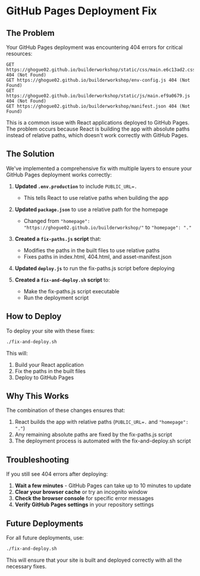 # GitHub Pages Deployment Fix

## The Problem

Your GitHub Pages deployment was encountering 404 errors for critical resources:

```
GET https://ghogue02.github.io/builderworkshop/static/css/main.e6c13ad2.css 404 (Not Found)
GET https://ghogue02.github.io/builderworkshop/env-config.js 404 (Not Found)
GET https://ghogue02.github.io/builderworkshop/static/js/main.ef9a0679.js 404 (Not Found)
GET https://ghogue02.github.io/builderworkshop/manifest.json 404 (Not Found)
```

This is a common issue with React applications deployed to GitHub Pages. The problem occurs because React is building the app with absolute paths instead of relative paths, which doesn't work correctly with GitHub Pages.

## The Solution

We've implemented a comprehensive fix with multiple layers to ensure your GitHub Pages deployment works correctly:

1. **Updated `.env.production`** to include `PUBLIC_URL=.`
   - This tells React to use relative paths when building the app

2. **Updated `package.json`** to use a relative path for the homepage
   - Changed from `"homepage": "https://ghogue02.github.io/builderworkshop/"` to `"homepage": "."`

3. **Created a `fix-paths.js` script** that:
   - Modifies the paths in the built files to use relative paths
   - Fixes paths in index.html, 404.html, and asset-manifest.json

4. **Updated `deploy.js`** to run the fix-paths.js script before deploying

5. **Created a `fix-and-deploy.sh` script** to:
   - Make the fix-paths.js script executable
   - Run the deployment script

## How to Deploy

To deploy your site with these fixes:

```bash
./fix-and-deploy.sh
```

This will:
1. Build your React application
2. Fix the paths in the built files
3. Deploy to GitHub Pages

## Why This Works

The combination of these changes ensures that:

1. React builds the app with relative paths (`PUBLIC_URL=.` and `"homepage": "."`)
2. Any remaining absolute paths are fixed by the fix-paths.js script
3. The deployment process is automated with the fix-and-deploy.sh script

## Troubleshooting

If you still see 404 errors after deploying:

1. **Wait a few minutes** - GitHub Pages can take up to 10 minutes to update
2. **Clear your browser cache** or try an incognito window
3. **Check the browser console** for specific error messages
4. **Verify GitHub Pages settings** in your repository settings

## Future Deployments

For all future deployments, use:

```bash
./fix-and-deploy.sh
```

This will ensure that your site is built and deployed correctly with all the necessary fixes.
